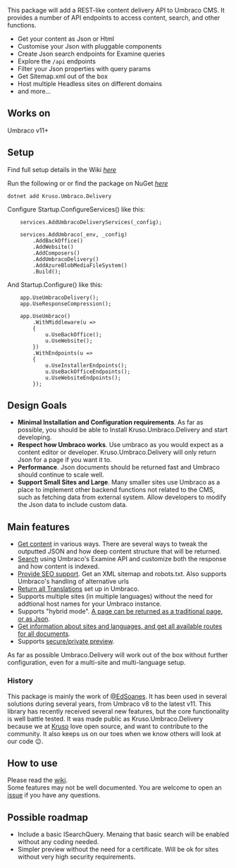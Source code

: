 This package will add a REST-like content delivery API to Umbraco CMS. It provides a number of API endpoints to access content, search, and other functions.

* Get your content as Json or Html
* Customise your Json with pluggable components
* Create Json search endpoints for Examine queries
* Explore the `/api` endpoints
* Filter your Json properties with query params
* Get Sitemap.xml out of the box
* Host multiple Headless sites on different domains
* and more...

## Works on

Umbraco v11+

## Setup

Find full setup details in the Wiki _[here](https://github.com/Kruso/Kruso.Umbraco.Delivery/wiki)_

Run the following or or find the package on NuGet _[here](https://www.nuget.org/packages/Kruso.Umbraco.Delivery)_
```
dotnet add Kruso.Umbraco.Delivery
```

Configure Startup.ConfigureServices() like this:

```
    services.AddUmbracoDeliveryServices(_config);

    services.AddUmbraco(_env, _config)
        .AddBackOffice()
        .AddWebsite()
        .AddComposers()
        .AddUmbracoDelivery()
        .AddAzureBlobMediaFileSystem()
        .Build();
```

And Startup.Configure() like this:

```
    app.UseUmbracoDelivery();
    app.UseResponseCompression();

    app.UseUmbraco()
        .WithMiddleware(u =>
        {
            u.UseBackOffice();
            u.UseWebsite();
        })
        .WithEndpoints(u =>
        {
            u.UseInstallerEndpoints();
            u.UseBackOfficeEndpoints();
            u.UseWebsiteEndpoints();
        });
```

## Design Goals

* **Minimal Installation and Configuration requirements**. As far as possible, you should be able to Install Kruso.Umbraco.Delivery and start developing.
* **Respect how Umbraco works**. Use umbraco as you would expect as a content editor or developer. Kruso.Umbraco.Delivery will only return Json for a page if you want it to.
* **Performance**. Json documents should be returned fast and Umbraco should continue to scale well.
* **Support Small Sites and Large**. Many smaller sites use Umbraco as a place to implement other backend functions not related to the CMS, such as fetching data from external system. Allow developers to modify the Json data to include custom data.

## Main features

* [Get content](https://github.com/Kruso/Kruso.Umbraco.Delivery/wiki/2.-Using-Kruso.Umbraco.Delivery#get-content) in various ways. There are several ways to tweak the outputted JSON and how deep content structure that will be returned.
* [Search](https://github.com/Kruso/Kruso.Umbraco.Delivery/wiki/9.-Search-Queries-and-Indexing) using Umbraco's Examine API and customize both the response and how content is indexed.
* [Provide SEO support](https://github.com/Kruso/Kruso.Umbraco.Delivery/wiki/4.-SEO-Features). Get an XML sitemap and robots.txt. Also supports Umbraco's handling of alternative urls
* [Return all Translations](https://github.com/Kruso/Kruso.Umbraco.Delivery/wiki/2.-Using-Umbraco.Delivery#the-manifest) set up in Umbraco.
* Supports multiple sites (in multiple languages) without the need for addtional host names for your Umbraco instance.
* Supports "hybrid mode". [A page can be returned as a traditional page, or as Json](https://github.com/Kruso/Kruso.Umbraco.Delivery/wiki/1.-Get-Started#the-umbraco-json-template).
* [Get information about sites and languages, and get all available routes for all documents](https://github.com/Kruso/Kruso.Umbraco.Delivery/wiki/2.-Using-Umbraco.Delivery#the-manifest).
* Supports [secure/private preview](https://github.com/Kruso/Kruso.Umbraco.Delivery/wiki/3.-Configuration#preview-configuration).

As far as possible Umbraco.Delivery will work out of the box without further configuration, even for a multi-site and multi-language setup.

### History

This package is mainly the work of [@EdSoanes](https://github.com/EdSoanes). It has been used in several solutions during several years, from Umbraco v8 to the latest v11. This library has recently received several new features, but the core functionality is well battle tested.
It was made public as Kruso.Umbraco.Delivery because we at [Kruso](https://kruso.dk/en/) love open source, and want to contribute to the community. It also keeps us on our toes when we know others will look at our code 😉.
<br>
## How to use

Please read the [wiki](https://github.com/Kruso/Kruso.Umbraco.Delivery/wiki). <br>
Some features may not be well documented. You are welcome to open an [issue](https://github.com/Kruso/Kruso.Umbraco.Delivery/issues) if you have any questions. <br>

## Possible roadmap
* Include a basic ISearchQuery. Menaing that basic search will be enabled without any coding needed.
* Simpler preview without the need for a certificate. Will be ok for sites without very high security requirements.

